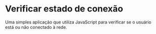 # Verificar estado de conexão

Uma simples aplicação que utiliza JavaScript para verificar se o usuário está ou não conectado à rede.
